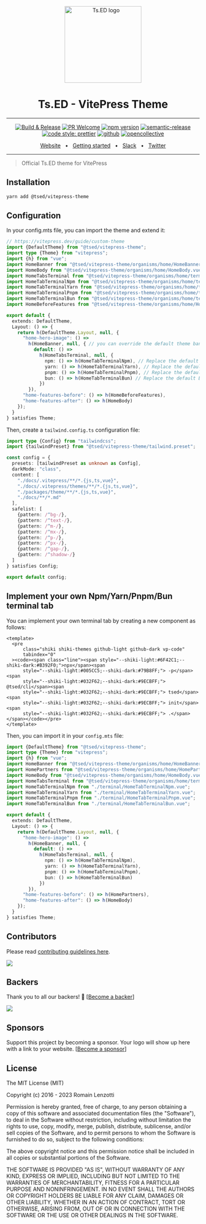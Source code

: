 <p style="text-align: center" align="center">
 <a href="https://tsed.io" target="_blank"><img src="https://tsed.io/tsed-og.png" width="200" alt="Ts.ED logo"/></a>
</p>

<div align="center">
   <h1>Ts.ED - VitePress Theme</h1>
   <hr />

[![Build & Release](https://github.com/tsedio/tsed/workflows/Build%20&%20Release/badge.svg)](https://github.com/tsedio/tsed-vitepress-theme/actions?query=workflow%3A%22Build+%26+website%22)
[![PR Welcome](https://img.shields.io/badge/PRs-welcome-brightgreen.svg)](https://github.com/tsedio/tsed-vitepress-theme/blob/master/CONTRIBUTING.md)
[![npm version](https://badge.fury.io/js/%40tsed%2Fcommon.svg)](https://badge.fury.io/js/%40tsed%2Fvitepress-theme)
[![semantic-release](https://img.shields.io/badge/%20%20%F0%9F%93%A6%F0%9F%9A%80-semantic--release-e10079.svg)](https://github.com/semantic-release/semantic-release)
[![code style: prettier](https://img.shields.io/badge/code_style-prettier-ff69b4.svg?style=flat-square)](https://github.com/prettier/prettier)
[![github](https://img.shields.io/static/v1?label=Github%20sponsor&message=%E2%9D%A4&logo=GitHub&color=%23fe8e86)](https://github.com/sponsors/romakita)
[![opencollective](https://img.shields.io/static/v1?label=OpenCollective%20sponsor&message=%E2%9D%A4&logo=OpenCollective&color=%23fe8e86)](https://opencollective.com/tsed)

</div>

<div align="center">
  <a href="https://tsed.io/">Website</a>
  <span>&nbsp;&nbsp;•&nbsp;&nbsp;</span>
  <a href="https://tsed.io/getting-started/">Getting started</a>
  <span>&nbsp;&nbsp;•&nbsp;&nbsp;</span>
  <a href="https://api.tsed.io/rest/slack/tsedio/tsed">Slack</a>
  <span>&nbsp;&nbsp;•&nbsp;&nbsp;</span>
  <a href="https://twitter.com/TsED_io">Twitter</a>
</div>

<hr />

> Official Ts.ED theme for VitePress

## Installation

```sh
yarn add @tsed/vitepress-theme
```

## Configuration

In your config.mts file, you can import the theme and extend it:

```ts
// https://vitepress.dev/guide/custom-theme
import {DefaultTheme} from "@tsed/vitepress-theme";
import type {Theme} from "vitepress";
import {h} from "vue";
import HomeBanner from "@tsed/vitepress-theme/organisms/home/HomeBanner.vue";
import HomeBody from "@tsed/vitepress-theme/organisms/home/HomeBody.vue";
import HomeTabsTerminal from "@tsed/vitepress-theme/organisms/home/terminal/HomeTabsTerminal.vue";
import HomeTabTerminalNpm from "@tsed/vitepress-theme/organisms/home/terminal/HomeTabTerminalNpm.vue";
import HomeTabTerminalYarn from "@tsed/vitepress-theme/organisms/home/terminal/HomeTabTerminalYarn.vue";
import HomeTabTerminalPnpm from "@tsed/vitepress-theme/organisms/home/terminal/HomeTabTerminalPnpm.vue";
import HomeTabTerminalBun from "@tsed/vitepress-theme/organisms/home/terminal/HomeTabTerminalBun.vue";
import HomeBeforeFeatures from "@tsed/vitepress-theme/organisms/home/HomeBeforeFeatures.vue";

export default {
  extends: DefaultTheme,
  Layout: () => {
    return h(DefaultTheme.Layout, null, {
      "home-hero-image": () =>
        h(HomeBanner, null, { // you can override the default theme banner by your own component
          default: () =>
            h(HomeTabsTerminal, null, {
              npm: () => h(HomeTabTerminalNpm), // Replace the default NPM terminal tab
              yarn: () => h(HomeTabTerminalYarn), // Replace the default Yarn terminal tab
              pnpm: () => h(HomeTabTerminalPnpm), // Replace the default Pnpm terminal tab
              bun: () => h(HomeTabTerminalBun) // Replace the default Bun terminal tab
            })
        }),
      "home-features-before": () => h(HomeBeforeFeatures),
      "home-features-after": () => h(HomeBody)
    });
  }
} satisfies Theme;
```

Then, create a `tailwind.config.ts` configuration file:

```ts
import type {Config} from "tailwindcss";
import {tailwindPreset} from "@tsed/vitepress-theme/tailwind.preset";

const config = {
  presets: [tailwindPreset as unknown as Config],
  darkMode: "class",
  content: [
    "./docs/.vitepress/**/*.{js,ts,vue}",
    "./docs/.vitepress/themes/**/*.{js,ts,vue}",
    "./packages/theme/**/*.{js,ts,vue}",
    "./docs/**/*.md"
  ],
  safelist: [
    {pattern: /^bg-/},
    {pattern: /^text-/},
    {pattern: /^m-/},
    {pattern: /^mx-/},
    {pattern: /^p-/},
    {pattern: /^px-/},
    {pattern: /^gap-/},
    {pattern: /^shadow-/}
  ]
} satisfies Config;

export default config;
```

## Implement your own Npm/Yarn/Pnpm/Bun terminal tab

You can implement your own terminal tab by creating a new component as follows:

```vue
<template>
  <pre
      class="shiki shiki-themes github-light github-dark vp-code"
      tabindex="0"
  ><code><span class="line"><span style="--shiki-light:#6F42C1;--shiki-dark:#B392F0;">npx</span><span
      style="--shiki-light:#005CC5;--shiki-dark:#79B8FF;"> -p</span><span
      style="--shiki-light:#032F62;--shiki-dark:#9ECBFF;"> @tsed/cli</span><span
      style="--shiki-light:#032F62;--shiki-dark:#9ECBFF;"> tsed</span><span
      style="--shiki-light:#032F62;--shiki-dark:#9ECBFF;"> init</span><span
      style="--shiki-light:#032F62;--shiki-dark:#9ECBFF;"> .</span></span></code></pre>
</template>
```

Then, you can import it in your `config.mts` file:

```ts
import {DefaultTheme} from "@tsed/vitepress-theme";
import type {Theme} from "vitepress";
import {h} from "vue";
import HomeBanner from "@tsed/vitepress-theme/organisms/home/HomeBanner.vue";
import HomePartners from "@tsed/vitepress-theme/organisms/home/HomePartners.vue";
import HomeBody from "@tsed/vitepress-theme/organisms/home/HomeBody.vue";
import HomeTabsTerminal from "@tsed/vitepress-theme/organisms/home/terminal/HomeTabsTerminal.vue";
import HomeTabTerminalNpm from "./terminal/HomeTabTerminalNpm.vue";
import HomeTabTerminalYarn from "./terminal/HomeTabTerminalYarn.vue";
import HomeTabTerminalPnpm from "./terminal/HomeTabTerminalPnpm.vue";
import HomeTabTerminalBun from "./terminal/HomeTabTerminalBun.vue";

export default {
  extends: DefaultTheme,
  Layout: () => {
    return h(DefaultTheme.Layout, null, {
      "home-hero-image": () =>
        h(HomeBanner, null, {
          default: () =>
            h(HomeTabsTerminal, null, {
              npm: () => h(HomeTabTerminalNpm), 
              yarn: () => h(HomeTabTerminalYarn),
              pnpm: () => h(HomeTabTerminalPnpm),
              bun: () => h(HomeTabTerminalBun)
            })
        }),
      "home-features-before": () => h(HomePartners),
      "home-features-after": () => h(HomeBody)
    });
  }
} satisfies Theme;
```

## Contributors

Please read [contributing guidelines here](https://github.com/tsedio/tsed-vitepress-theme/CONTRIBUTING.md).

<a href="https://github.com/tsedio/tsed/graphs/contributors"><img src="https://opencollective.com/tsed/contributors.svg?width=890" /></a>

## Backers

Thank you to all our backers! 🙏 [[Become a backer](https://opencollective.com/tsed#backer)]

<a href="https://opencollective.com/tsed#backers" target="_blank"><img src="https://opencollective.com/tsed/tiers/backer.svg?width=890"></a>

## Sponsors

Support this project by becoming a sponsor. Your logo will show up here with a link to your website. [[Become a sponsor](https://opencollective.com/tsed#sponsor)]

## License

The MIT License (MIT)

Copyright (c) 2016 - 2023 Romain Lenzotti

Permission is hereby granted, free of charge, to any person obtaining a copy of this software and associated documentation files (the "Software"), to deal in the Software without restriction, including without limitation the rights to use, copy, modify, merge, publish, distribute, sublicense, and/or sell copies of the Software, and to permit persons to whom the Software is furnished to do so, subject to the following conditions:

The above copyright notice and this permission notice shall be included in all copies or substantial portions of the Software.

THE SOFTWARE IS PROVIDED "AS IS", WITHOUT WARRANTY OF ANY KIND, EXPRESS OR IMPLIED, INCLUDING BUT NOT LIMITED TO THE WARRANTIES OF MERCHANTABILITY, FITNESS FOR A PARTICULAR PURPOSE AND NONINFRINGEMENT. IN NO EVENT SHALL THE AUTHORS OR COPYRIGHT HOLDERS BE LIABLE FOR ANY CLAIM, DAMAGES OR OTHER LIABILITY, WHETHER IN AN ACTION OF CONTRACT, TORT OR OTHERWISE, ARISING FROM, OUT OF OR IN CONNECTION WITH THE SOFTWARE OR THE USE OR OTHER DEALINGS IN THE SOFTWARE.
